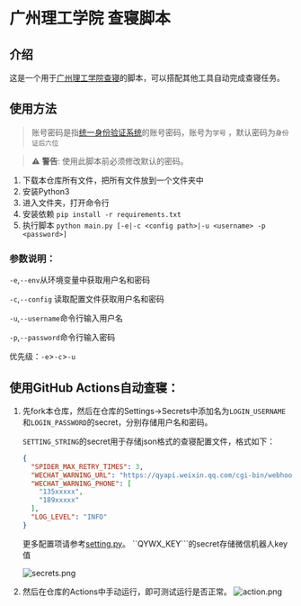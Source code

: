 # 广州理工学院 查寝脚本

## 介绍

这是一个用于[广州理工学院查寝](https://xsfw.gzist.edu.cn/xsfw/sys/swmzncqapp/*default/index.do)的脚本，可以搭配其他工具自动完成查寝任务。

## 使用方法

> 账号密码是指[统一身份验证系统](https://ids.gzist.edu.cn/lyuapServer/login)的账号密码，账号为```学号```
> ，默认密码为```身份证后六位```

> ⚠️ **警告**: 使用此脚本前必须修改默认的密码。

1. 下载本仓库所有文件，把所有文件放到一个文件夹中
2. 安装Python3
3. 进入文件夹，打开命令行
3. 安装依赖
   ```pip install -r requirements.txt```
4. 执行脚本
   ```python main.py [-e|-c <config path>|-u <username> -p <password>]```

### 参数说明：

```-e```,```--env```从环境变量中获取用户名和密码

```-c```,```--config``` 读取配置文件获取用户名和密码

```-u```,```--username```命令行输入用户名

```-p```,```--password```命令行输入密码

优先级：```-e```>```-c```>```-u```

## 使用GitHub Actions自动查寝：

1. 先fork本仓库，然后在仓库的Settings->Secrets中添加名为```LOGIN_USERNAME```和```LOGIN_PASSWORD```的secret，分别存储用户名和密码。

   ```SETTING_STRING```的secret用于存储json格式的查寝配置文件，格式如下：
   ```json
   {
     "SPIDER_MAX_RETRY_TIMES": 3,
     "WECHAT_WARNING_URL": "https://qyapi.weixin.qq.com/cgi-bin/webhook/send?key=a80dfdx-xxxx-xxxx-xxxx-xxxxxxxxxxxx",
     "WECHAT_WARNING_PHONE": [
       "135xxxxx",
       "189xxxxx"
     ],
     "LOG_LEVEL": "INFO"
   }
   ```
   更多配置项请参考[setting.py](./setting.py)。
  ``QYWX_KEY```的secret存储微信机器人key值

   ![secrets.png](./doc/secrets.png)

3. 然后在仓库的Actions中手动运行，即可测试运行是否正常。
   ![action.png](./doc/action.png)
